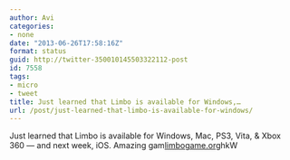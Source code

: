 ```yaml
---
author: Avi
categories:
- none
date: "2013-06-26T17:58:16Z"
format: status
guid: http://twitter-350010145503322112-post
id: 7558
tags:
- micro
- tweet
title: Just learned that Limbo is available for Windows,…
url: /post/just-learned-that-limbo-is-available-for-windows/
---
```

Just learned that Limbo is available for Windows, Mac, PS3, Vita, & Xbox 360 — and next week, iOS. Amazing gam[limbogame.org](http://limbogame.org)hkW